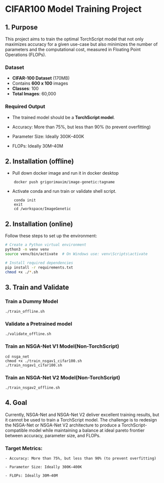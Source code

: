 # CIFAR100 Model Training Project

## 1. Purpose

This project aims to train the optimal TorchScript model that not only maximizes accuracy for a given use-case but also minimizes the number of parameters and the computational cost, measured in Floating Point Operations (FLOPs).

### Dataset

- **CIFAR-100 Dataset** (170MB)
- Contains **600 x 100** images
- **Classes**: 100
- **Total Images**: 60,000

### Required Output

- The trained model should be a **TorchScript model**.

- Accuracy: More than 75%, but less than 90% (to prevent overfitting)

- Parameter Size: Ideally 300K–400K

- FLOPs: Ideally 30M–40M

## 2. Installation (offline)
- Pull down docker image and run it in docker desktop
```
    docker push grigorimaxim/image-genetic:tagname
```
- Activate conda and run train or validate shell script.
```
    conda init
    exit
    cd /workspace/ImageGenetic    
```

## 2. Installation (online)

Follow these steps to set up the environment:

```sh
# Create a Python virtual environment
python3 -m venv venv
source venv/bin/activate  # On Windows use: venv\Scripts\activate

# Install required dependencies
pip install -r requirements.txt
chmod +x ./*.sh

```

## 3. Train and Validate

### Train a Dummy Model

```
./train_offline.sh
```
### Validate a Pretrained model

```
./validate_offline.sh
```
### Train an NSGA-Net V1 Model(Non-TorchScript)

```
cd nsga_net
chmod +x ./train_nsgav1_cifar100.sh
./train_nsgav1_cifar100.sh
```

### Train an NSGA-Net V2 Model(Non-TorchScript)

```
./train_nsgav2_offline.sh
```


## 4. Goal

 Currently, NSGA-Net and NSGA-Net V2 deliver excellent training results, but it cannot be used to train a TorchScript model. The challenge is to redesign the NSGA-Net or NSGA-Net V2 architecture to produce a TorchScript-compatible model while maintaining a balance at ideal pareto frontier between accuracy, parameter size, and FLOPs.

### Target Metrics:
````
- Accuracy: More than 75%, but less than 90% (to prevent overfitting)

- Parameter Size: Ideally 300K–400K

- FLOPs: Ideally 30M–40M
````
